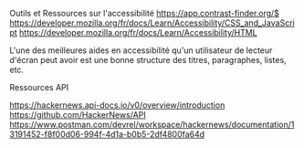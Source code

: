 Outils et Ressources  sur l'accessibilité 
https://app.contrast-finder.org/$
https://developer.mozilla.org/fr/docs/Learn/Accessibility/CSS_and_JavaScript
https://developer.mozilla.org/fr/docs/Learn/Accessibility/HTML

L'une des meilleures aides en accessibilité qu'un utilisateur de lecteur d'écran peut avoir est une bonne structure des titres, paragraphes, listes, etc.


Ressources API

https://hackernews.api-docs.io/v0/overview/introduction
https://github.com/HackerNews/API
https://www.postman.com/devrel/workspace/hackernews/documentation/13191452-f8f00d06-994f-4d1a-b0b5-2df4800fa64d